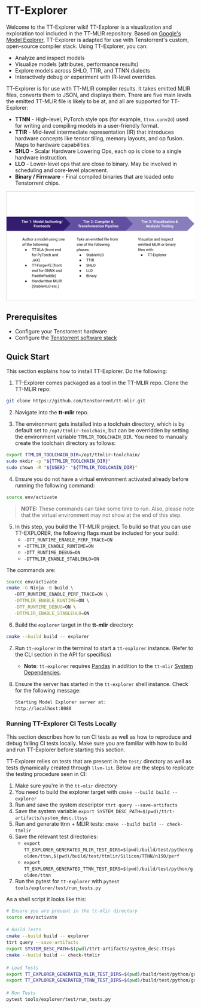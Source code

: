 # TT-Explorer

Welcome to the TT-Explorer wiki! TT-Explorer is a visualization and exploration tool included in the TT-MLIR repository. Based on [Google's Model Explorer](https://ai.google.dev/edge/model-explorer), TT-Explorer is adapted for use with Tenstorrent's custom, open-source compiler stack. Using TT-Explorer, you can: 
* Analyze and inspect models
* Visualize models (attributes, performance results)
* Explore models across SHLO, TTIR, and TTNN dialects
* Interactively debug or experiment with IR-level overrides.

TT-Explorer is for use with TT-MLIR compiler results. It takes emitted MLIR files, converts them to JSON, and displays them. There are five main levels the emitted TT-MLIR file is likely to be at, and all are supported for TT-Explorer: 
* **TTNN** - High-level, PyTorch style ops (for example, `ttnn.conv2d`) used for writing and compiling models in a user-friendly format.
* **TTIR** - Mid-level intermediate representation (IR) that introduces hardware concepts like tensor tiling, memory layouts, and op fusion. Maps to hardware capabilities.
* **SHLO** - Scalar Hardware Lowering Ops, each op is close to a single hardware instruction. 
* **LLO** - Lower-level ops that are close to binary. May be involved in scheduling and core-level placement. 
* **Binary / Firmware** - Final compiled binaries that are loaded onto Tenstorrent chips. 

![Workflow Diagram for TT-Explorer](../images/tt-explorer/explorer-flow-diagram.png)

## Prerequisites 

* Configure your Tenstorrent hardware
* Configure the [Tenstorrent software stack](https://docs.tenstorrent.com/getting-started/README.html#running-the-installer-script)

## Quick Start

This section explains how to install TT-Explorer. Do the following: 

1. TT-Explorer comes packaged as a tool in the TT-MLIR repo. Clone the TT-MLIR repo: 

```bash
git clone https://github.com/tenstorrent/tt-mlir.git
```

2. Navigate into the **tt-mlir** repo. 

3. The environment gets installed into a toolchain directory, which is by default set to `/opt/ttmlir-toolchain`, but can be overridden by setting the environment variable `TTMLIR_TOOLCHAIN_DIR`. You need to manually create the toolchain directory as follows: 

```bash
export TTMLIR_TOOLCHAIN_DIR=/opt/ttmlir-toolchain/
sudo mkdir -p "${TTMLIR_TOOLCHAIN_DIR}"
sudo chown -R "${USER}" "${TTMLIR_TOOLCHAIN_DIR}"
```

4. Ensure you do not have a virtual environment activated already before running the following command: 

```bash
source env/activate
```

>**NOTE:** These commands can take some time to run. Also, please note that the virtual environment may not show at the end of this step. 

5. In this step, you build the TT-MLIR project. To build so that you can use TT-EXPLORER, the following flags must be included for your build: 
   * `-DTT_RUNTIME_ENABLE_PERF_TRACE=ON`
   * `-DTTMLIR_ENABLE_RUNTIME=ON`
   * `-DTT_RUNTIME_DEBUG=ON`
   * `-DTTMLIR_ENABLE_STABLEHLO=ON`

The commands are: 

```bash
source env/activate
cmake -G Ninja -B build \ 
   -DTT_RUNTIME_ENABLE_PERF_TRACE=ON \
   -DTTMLIR_ENABLE_RUNTIME=ON \
   -DTT_RUNTIME_DEBUG=ON \
   -DTTMLIR_ENABLE_STABLEHLO=ON
```

6. Build the `explorer` target in the **tt-mlir** directory:

```bash
cmake --build build -- explorer
```

7. Run `tt-explorer` in the terminal to start a `tt-explorer` instance. (Refer to the CLI section in the API for specifics)
   - **Note**: `tt-explorer` requires [Pandas](https://pypi.org/project/pandas/) in addition to the `tt-mlir` [System Dependencies](https://docs.tenstorrent.com/tt-mlir/getting-started.html#system-dependencies).

8. Ensure the server has started in the `tt-explorer` shell instance. Check for the following message:

   ```bash
   Starting Model Explorer server at:
   http://localhost:8080
   ```

### Running TT-Explorer CI Tests Locally

This section describes how to run CI tests as well as how to reproduce and debug failing CI tests locally. Make sure you are familiar with how to build and run TT-Explorer before starting this section.

TT-Explorer relies on tests that are present in the `test/` directory as well as tests dynamically created through `llvm-lit`. Below are the steps to replicate the testing procedure seen in CI:

1. Make sure you're in the `tt-mlir` directory
2. You need to build the explorer target with `cmake --build build -- explorer` 
3. Run and save the system descriptor `ttrt query --save-artifacts`
4. Save the system variable `export SYSTEM_DESC_PATH=$(pwd)/ttrt-artifacts/system_desc.ttsys`
5. Run and generate ttnn + MLIR tests: `cmake --build build -- check-ttmlir`
6. Save the relevant test directories:
   - `export TT_EXPLORER_GENERATED_MLIR_TEST_DIRS=$(pwd)/build/test/python/golden/ttnn,$(pwd)/build/test/ttmlir/Silicon/TTNN/n150/perf`
   - `export TT_EXPLORER_GENERATED_TTNN_TEST_DIRS=$(pwd)/build/test/python/golden/ttnn`
7. Run the pytest for `tt-explorer` with `pytest tools/explorer/test/run_tests.py`

As a shell script it looks like this:

```sh
# Ensure you are present in the tt-mlir directory
source env/activate

# Build Tests
cmake --build build -- explorer
ttrt query --save-artifacts
export SYSTEM_DESC_PATH=$(pwd)/ttrt-artifacts/system_desc.ttsys
cmake --build build -- check-ttmlir

# Load Tests
export TT_EXPLORER_GENERATED_MLIR_TEST_DIRS=$(pwd)/build/test/python/golden/ttnn,$(pwd)/build/test/ttmlir/Silicon/TTNN/n150/perf
export TT_EXPLORER_GENERATED_TTNN_TEST_DIRS=$(pwd)/build/test/python/golden/ttnn

# Run Tests
pytest tools/explorer/test/run_tests.py
```
